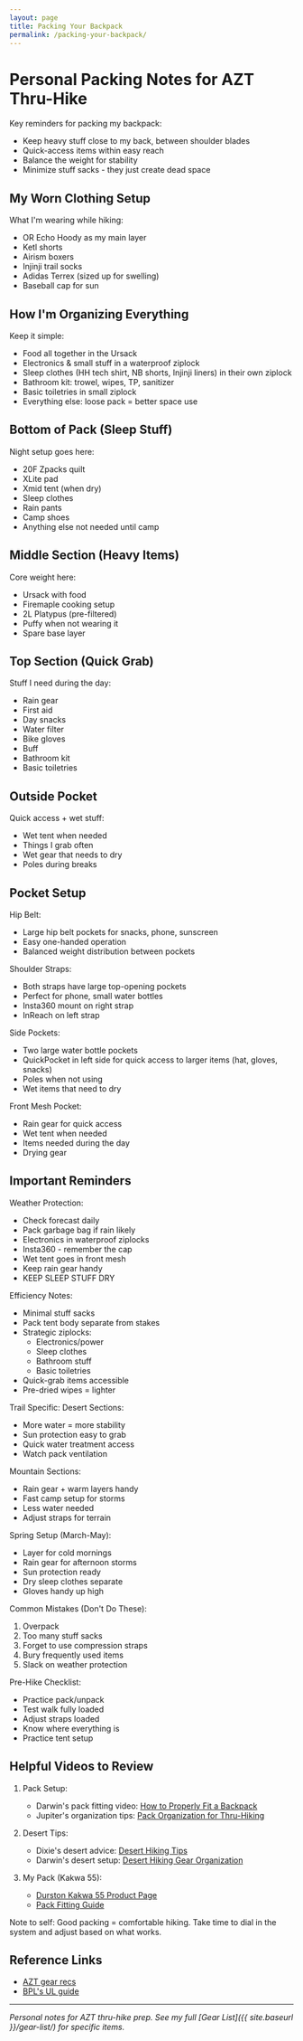```yaml
---
layout: page
title: Packing Your Backpack
permalink: /packing-your-backpack/
---
```


# Personal Packing Notes for AZT Thru-Hike

Key reminders for packing my backpack:
- Keep heavy stuff close to my back, between shoulder blades
- Quick-access items within easy reach
- Balance the weight for stability
- Minimize stuff sacks - they just create dead space

## My Worn Clothing Setup
What I'm wearing while hiking:
- OR Echo Hoody as my main layer
- Ketl shorts
- Airism boxers
- Injinji trail socks
- Adidas Terrex (sized up for swelling)
- Baseball cap for sun

## How I'm Organizing Everything

Keep it simple:
- Food all together in the Ursack
- Electronics & small stuff in a waterproof ziplock
- Sleep clothes (HH tech shirt, NB shorts, Injinji liners) in their own ziplock
- Bathroom kit: trowel, wipes, TP, sanitizer
- Basic toiletries in small ziplock
- Everything else: loose pack = better space use

## Bottom of Pack (Sleep Stuff)
Night setup goes here:
- 20F Zpacks quilt
- XLite pad
- Xmid tent (when dry)
- Sleep clothes
- Rain pants
- Camp shoes
- Anything else not needed until camp

## Middle Section (Heavy Items)
Core weight here:
- Ursack with food
- Firemaple cooking setup
- 2L Platypus (pre-filtered)
- Puffy when not wearing it
- Spare base layer

## Top Section (Quick Grab)
Stuff I need during the day:
- Rain gear
- First aid
- Day snacks
- Water filter
- Bike gloves
- Buff
- Bathroom kit
- Basic toiletries

## Outside Pocket
Quick access + wet stuff:
- Wet tent when needed
- Things I grab often
- Wet gear that needs to dry
- Poles during breaks

## Pocket Setup

Hip Belt:
- Large hip belt pockets for snacks, phone, sunscreen
- Easy one-handed operation
- Balanced weight distribution between pockets

Shoulder Straps:
- Both straps have large top-opening pockets
- Perfect for phone, small water bottles
- Insta360 mount on right strap
- InReach on left strap

Side Pockets:
- Two large water bottle pockets
- QuickPocket in left side for quick access to larger items (hat, gloves, snacks)
- Poles when not using
- Wet items that need to dry

Front Mesh Pocket:
- Rain gear for quick access
- Wet tent when needed
- Items needed during the day
- Drying gear

## Important Reminders

Weather Protection:
- Check forecast daily
- Pack garbage bag if rain likely
- Electronics in waterproof ziplocks
- Insta360 - remember the cap
- Wet tent goes in front mesh
- Keep rain gear handy
- KEEP SLEEP STUFF DRY

Efficiency Notes:
- Minimal stuff sacks
- Pack tent body separate from stakes
- Strategic ziplocks:
  * Electronics/power
  * Sleep clothes
  * Bathroom stuff
  * Basic toiletries
- Quick-grab items accessible
- Pre-dried wipes = lighter

Trail Specific:
Desert Sections:
- More water = more stability
- Sun protection easy to grab
- Quick water treatment access
- Watch pack ventilation

Mountain Sections:
- Rain gear + warm layers handy
- Fast camp setup for storms
- Less water needed
- Adjust straps for terrain

Spring Setup (March-May):
- Layer for cold mornings
- Rain gear for afternoon storms
- Sun protection ready
- Dry sleep clothes separate
- Gloves handy up high

Common Mistakes (Don't Do These):
1. Overpack
2. Too many stuff sacks
3. Forget to use compression straps
4. Bury frequently used items
5. Slack on weather protection

Pre-Hike Checklist:
- Practice pack/unpack
- Test walk fully loaded
- Adjust straps loaded
- Know where everything is
- Practice tent setup

## Helpful Videos to Review

1. Pack Setup:
   - Darwin's pack fitting video: [How to Properly Fit a Backpack](https://www.youtube.com/watch?v=jMRxw1yS3WE)
   - Jupiter's organization tips: [Pack Organization for Thru-Hiking](https://www.youtube.com/watch?v=Ry8zPRzR1F4)

2. Desert Tips:
   - Dixie's desert advice: [Desert Hiking Tips](https://www.youtube.com/watch?v=bJ4B4B1bXMY)
   - Darwin's desert setup: [Desert Hiking Gear Organization](https://www.youtube.com/watch?v=6_zVAZUqDRY)

3. My Pack (Kakwa 55):
   - [Durston Kakwa 55 Product Page](https://durstongear.com/product/kakwa-55-backpack)
   - [Pack Fitting Guide](https://durstongear.com/pages/pack-fitting-guide)

Note to self: Good packing = comfortable hiking. Take time to dial in the system and adjust based on what works.

## Reference Links

- [AZT gear recs](https://aztrail.org/prepare/essential-gear/)
- [BPL's UL guide](https://backpackinglight.com/ultralight-packing-guide/)

---

*Personal notes for AZT thru-hike prep. See my full [Gear List]({{ site.baseurl }}/gear-list/) for specific items.* 